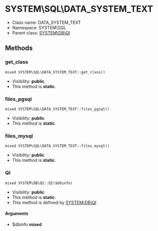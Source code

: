 SYSTEM\SQL\DATA_SYSTEM_TEXT
===============






* Class name: DATA_SYSTEM_TEXT
* Namespace: SYSTEM\SQL
* Parent class: [SYSTEM\DB\QI](SYSTEM-DB-QI.md)







Methods
-------


### get_class

    mixed SYSTEM\SQL\DATA_SYSTEM_TEXT::get_class()





* Visibility: **public**
* This method is **static**.




### files_pgsql

    mixed SYSTEM\SQL\DATA_SYSTEM_TEXT::files_pgsql()





* Visibility: **public**
* This method is **static**.




### files_mysql

    mixed SYSTEM\SQL\DATA_SYSTEM_TEXT::files_mysql()





* Visibility: **public**
* This method is **static**.




### QI

    mixed SYSTEM\DB\QI::QI($dbinfo)





* Visibility: **public**
* This method is **static**.
* This method is defined by [SYSTEM\DB\QI](SYSTEM-DB-QI.md)


#### Arguments
* $dbinfo **mixed**


